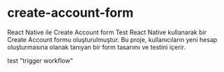 # create-account-form
React Native ile Create Account form Test
React Native kullanarak bir Create Account formu oluşturulmuştur. Bu proje, kullanıcıların yeni hesap oluşturmasına olanak tanıyan bir form tasarımı ve testini içerir.

test  "trigger workflow"
